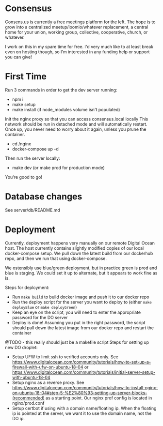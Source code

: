 # Consensus
Consens.us is currently a free meetings platform for the left. The hope is to grow into a centralized meetup/loomio/whatever replacement, a central home for your union, working group, collective, cooperative, church, or whatever.

I work on this in my spare time for free. I'd very much like to at least break even on hosting though, so I'm interested in any funding help or support you can give!

# First Time
Run 3 commands in order to get the dev server running:
- npm i
- make setup
- make install (if node_modules volume isn't populated)

Init the nginx proxy so that you can access consensus.local locally
This network should be run in detached mode and will automatically restart. Once up, you never need to worry about it again, unless you prune the container.
- cd /nginx
- docker-compose up -d

Then run the server locally:
- make dev (or make prod for production mode)

You're good to go!

# Database changes
See server/db/README.md

# Deployment
Currently, deployment happens very manually on our remote Digital Ocean host. The host currently contains slightly modified copies of our local docker-compose setup. We pull down the latest build from our dockerhub repo, and then we run that using docker-compose.

We ostensibly use blue/green deployment, but in practice green is prod and blue is staging. We could set it up to alternate, but it appears to work fine as is.

Steps for deployment:
  - Run `make build` to build docker image and push it to our docker repo
  - Run the deploy script for the server you want to deploy to (either `make deployBlue` or `make deployGreen`)
  - Keep an eye on the script, you will need to enter the appropriate password for the DO server
  - Deploy is done! Assuming you put in the right password, the script should pull down the latest image from our docker repo and restart the container

@TODO - this really should just be a makefile script
Steps for setting up new DO droplet:
 - Setup UFW to limit ssh to verified accounts only. See https://www.digitalocean.com/community/tutorials/how-to-set-up-a-firewall-with-ufw-on-ubuntu-18-04 or https://www.digitalocean.com/community/tutorials/initial-server-setup-with-ubuntu-18-04
 - Setup nginx as a reverse proxy. See https://www.digitalocean.com/community/tutorials/how-to-install-nginx-on-ubuntu-18-04#step-5-%E2%80%93-setting-up-server-blocks-(recommended) as a starting point. Our nginx prof config is located in nginx/prod.conf
 - Setup certbot if using with a domain name/floating ip. When the floating ip is pointed at the server, we want it to use the domain name, not the DO ip.


